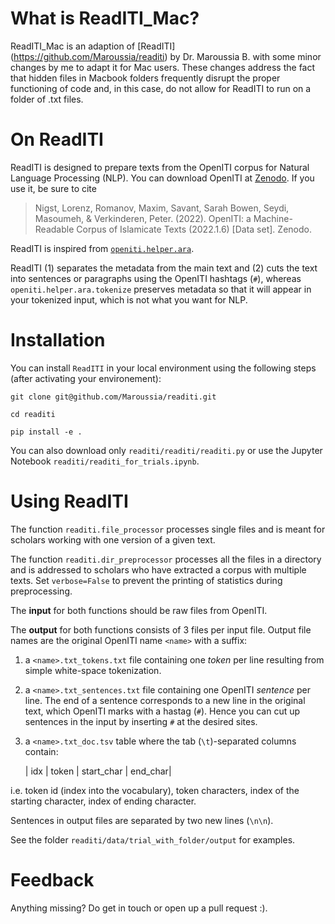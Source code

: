 # What is ReadITI_Mac?

ReadITI_Mac is an adaption of [ReadITI] (https://github.com/Maroussia/readiti) by Dr. Maroussia B. with some minor changes by me to adapt it for Mac users. These changes address the fact that hidden files in Macbook folders frequently disrupt the proper functioning of code and, in this case, do not allow for ReadITI to run on a folder of .txt files. 

# On ReadITI

ReadITI is designed to prepare texts from the OpenITI corpus for Natural Language Processing (NLP).
You can download OpenITI at [Zenodo](https://doi.org/10.5281/zenodo.6808108). If you use it, be sure to cite

 > Nigst, Lorenz, Romanov, Maxim, Savant, Sarah Bowen, Seydi, Masoumeh, & Verkinderen, Peter. (2022). OpenITI: a Machine-Readable Corpus of Islamicate Texts (2022.1.6) [Data set]. Zenodo. 


ReadITI is inspired from [`openiti.helper.ara`](
https://openiti.readthedocs.io/en/latest/source/usermanual.html#openiti-helper).

ReadITI (1) separates the metadata from the main text and (2) cuts the text into sentences or paragraphs using the OpenITI hashtags (`#`), whereas `openiti.helper.ara.tokenize` preserves metadata so that it will appear in your tokenized input, which is not what you want for NLP.

# Installation

You can install `ReadITI` in your local environment using the following steps (after activating your environement):
```
git clone git@github.com/Maroussia/readiti.git
```
```
cd readiti
```
```
pip install -e .
```
You can also download only `readiti/readiti/readiti.py` or use the Jupyter Notebook `readiti/readiti_for_trials.ipynb`.

# Using ReadITI

The function `readiti.file_processor` processes single files and is meant for scholars working with one version of a given text.

The function `readiti.dir_preprocessor` processes all the files in a directory and is addressed to scholars who have extracted a corpus with multiple texts. Set `verbose=False` to prevent the printing of statistics during preprocessing.

The **input** for both functions should be raw files from OpenITI.

The **output** for both functions consists of 3 files per input file. Output file names are the original OpenITI name `<name>` with a suffix:

1. a `<name>.txt_tokens.txt` file containing one *token* per line resulting from simple white-space tokenization.
	
2. a `<name>.txt_sentences.txt` file containing one OpenITI *sentence* per line. The end of a sentence corresponds to a new line in the original text, which OpenITI marks with a hastag (`#`). Hence you can cut up sentences in the input by inserting `#` at the desired sites.
	
3. a `<name>.txt_doc.tsv` table where the tab (`\t`)-separated columns contain: 


	| idx | token | start_char | end_char|

i.e. token id (index into the vocabulary), token characters, index of the starting character, index of ending character.

Sentences in output files are separated by two new lines (`\n\n`).

See the folder `readiti/data/trial_with_folder/output` for examples.

# Feedback

Anything missing? Do get in touch or open up a pull request :).
